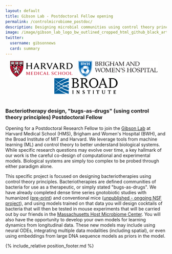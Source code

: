 ```yaml
---
layout: default
title: Gibson Lab - Postdoctoral Fellow opening
permalink: /controlmicrobiome_postdoc/
description: Designing microbial communities using control theory principles
image: /image/gibson_lab_logo_bw_outlined_cropped_html_github_black_artboard_1200_628-01.png
twitter:
  username: gibsonnews
  card: summary
---
```


<div style="align:center;text-align:center">

<img  src="/image/hmslogo.svg" alt="HMS Logo" height=50pt> &nbsp;&nbsp;
<img  src="/image/bwh-logo.svg" alt="BWH Logo" height=50pt> &nbsp;&nbsp;
<img  src="/image/broad.svg" alt="BWH Logo" height=50pt><br><br>
</div>

### Bacteriotherapy design, "bugs-as-drugs" (using control theory principles) Postdoctoral Fellow

Opening for a Postdoctoral Research Fellow to join the [Gibson Lab](https://gibsonlab.io) at Harvard Medical School (HMS), Brigham and Women's Hospital (BWH), and the Broad Institute of MIT and Harvard. We leverage tools from machine learning (ML) and control theory to better understand biological systems. While specific research questions may evolve over time, a key hallmark of our work is the careful co-design of computational and experimental models. Biological systems are simply too complex to be probed through either paradigm alone.

This specific project is focused on designing bacteriotherapies using control theory principles. Bacteriotherapies are defined communities of bacteria for use as a therapeutic, or simply stated "bugs-as-drugs". We have already completed dense time series gnotobiotic studies with humanized ([pre-print](https://www.biorxiv.org/content/10.1101/2021.12.14.469105v2)) and conventional mice ([unpublished - ongoing NSF project](/nsf_rules/)), and using models trained on that data you will design cocktails of bacteria that will then be tested in mouse experiments that will be carried out by our friends in the [Massachusetts Host Microbiome Center](https://cores.catalyst.harvard.edu/?uri_id=00000130-097b-7a38-de5a-673e80000000&tab=category&item=33&core=251). You will also have the opportunity to develop your own models for learning dynamics from longitudinal data. These new models may include using neural ODEs, integrating multiple data modalities (including spatial), or even using embeddings from large DNA sequence models as priors in the model.

{% include_relative position_footer.md %}